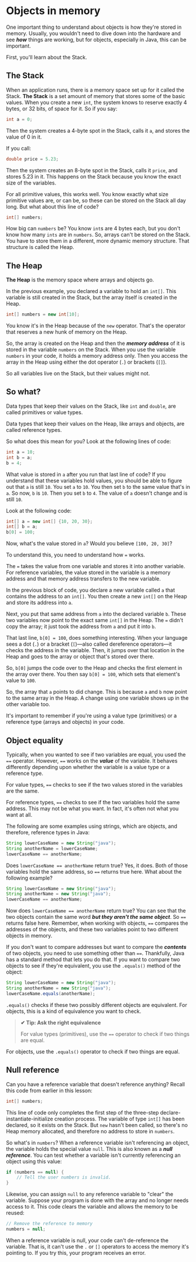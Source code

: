 # Objects in memory

One important thing to understand about objects is how they're stored in memory. Usually, you wouldn't need to dive down into the hardware and see **_how_** things are working, but for objects, especially in Java, this can be important.

First, you'll learn about the Stack.

## The Stack
When an application runs, there is a memory space set up for it called the Stack. **The Stack** is a set amount of memory that stores some of the basic values. When you create a new `int`, the system knows to reserve exactly 4 bytes, or 32 bits, of space for it. So if you say:

```java
int a = 0;
```

Then the system creates a 4-byte spot in the Stack, calls it `a`, and stores the value of 0 in it.

If you call:

```java
double price = 5.23;
```

Then the system creates an 8-byte spot in the Stack, calls it `price`, and stores 5.23 in it. This happens on the Stack because you know the exact size of the variables.

For all primitive values, this works well. You know exactly what size primitive values are, or can be, so these can be stored on the Stack all day long. But what about this line of code?

```java
int[] numbers;
```

How big can `numbers` be? You know `int`s are 4 bytes each, but you don't know how many `ints` are in `numbers`. So, arrays can't be stored on the Stack. You have to store them in a different, more dynamic memory structure. That structure is called the Heap.

## The Heap
**The Heap** is the memory space where arrays and objects go.

In the previous example, you declared a variable to hold an `int[]`. This variable is still created in the Stack, but the array itself is created in the Heap.

```java
int[] numbers = new int[10];
```

You know it's in the Heap because of the `new` operator. That's the operator that reserves a new hunk of memory on the Heap.

So, the array is created on the Heap and then the **_memory address_** of it is stored in the variable `numbers` on the Stack. When you use the variable `numbers` in your code, it holds a memory address only. Then you access the array in the Heap using either the dot operator (`.`) or brackets (`[]`).

So all variables live on the Stack, but their values might not.

## So what?
Data types that keep their values on the Stack, like `int` and `double`, are called primitives or value types.

Data types that keep their values on the Heap, like arrays and objects, are called reference types.

So what does this mean for you? Look at the following lines of code:

```java
int a = 10;
int b = a;
b = 4;
```

What value is stored in `a` after you run that last line of code? If you understand that these variables hold values, you should be able to figure out that `a` is still `10`. You set `a` to `10`. You then set `b` to the same value that's in `a`. So now, `b` is `10`. Then you set `b` to `4`. The value of `a` doesn't change and is still `10`.

Look at the following code:

```java
int[] a = new int[] {10, 20, 30};
int[] b = a;
b[0] = 100;
```

Now, what's the value stored in `a`? Would you believe `[100, 20, 30]`?

To understand this, you need to understand how `=` works.

The `=` takes the value from one variable and stores it into another variable. For reference variables, the value stored in the variable is a memory address and that memory address transfers to the new variable.

In the previous block of code, you declare a new variable called `a` that contains the address to an `int[]`. You then create a new `int[]` on the Heap and store its address into `a`.

Next, you put that same address from `a` into the declared variable `b`. These two variables now point to the exact same `int[]` in the Heap. The `=` didn't copy the array; it just took the address from `a` and put it into `b`.

That last line, `b[0] = 100`, does something interesting. When your language sees a dot (`.`) or a bracket (`[`)—also called dereference operators—it checks the address in the variable. Then, it jumps over that location in the Heap and goes to the array or object that's stored over there.

So, `b[0]` jumps the code over to the Heap and checks the first element in the array over there. You then say `b[0] = 100`, which sets that element's value to `100`.

So, the array that `a` points to did change. This is because `a` and `b` now point to the same array in the Heap. A change using one variable shows up in the other variable too.

It's important to remember if you're using a value type (primitives) or a reference type (arrays and objects) in your code.

## Object equality
Typically, when you wanted to see if two variables are equal, you used the `==` operator. However, `==` works on the **_value_** of the variable. It behaves differently depending upon whether the variable is a value type or a reference type.

For value types, `==` checks to see if the two values stored in the variables are the same.

For reference types, `==` checks to see if the two variables hold the same address. This may not be what you want. In fact, it's often not what you want at all.

The following are some examples using strings, which are objects, and therefore, reference types in Java:

```java
String lowerCaseName = new String("java");
String anotherName = lowerCaseName;
lowerCaseName == anotherName;
```

Does `lowerCaseName == anotherName` return true? Yes, it does. Both of those variables hold the same address, so `==` returns true here. What about the following example?

```java
String lowerCaseName = new String("java");
String anotherName = new String("java");
lowerCaseName == anotherName;
```

Now does `lowerCaseName == anotherName` return true? You can see that the two objects contain the same word **_but they aren't the same object_**. So `==` returns false here. Remember, when working with objects, `==` compares the addresses of the objects, and these two variables point to two different objects in memory.

If you don't want to compare addresses but want to compare the **_contents_** of two objects, you need to use something other than `==`. Thankfully, Java has a standard method that lets you do that. If you want to compare two objects to see if they're equivalent, you use the `.equals()` method of the object:

```java
String lowerCaseName = new String("java");
String anotherName = new String("java");
lowerCaseName.equals(anotherName);
```

`.equals()` checks if these two possibly different objects are equivalent. For objects, this is a kind of equivalence you want to check.

>**✔ Tip: Ask the right equivalence**
>
>For value types (primitives), use the `==` operator to check if two things are equal.

For objects, use the `.equals()` operator to check if two things are equal.

## Null reference
Can you have a reference variable that doesn't reference anything? Recall this code from earlier in this lesson:

```java
int[] numbers;
```

This line of code only completes the first step of the three-step declare-instantiate-initialize creation process. The variable of type `int[]` has been declared, so it exists on the Stack. But `new` hasn't been called, so there's no Heap memory allocated, and therefore no address to store in `numbers`.

So what's in `numbers`? When a reference variable isn't referencing an object, the variable holds the special value `null`. This is also known as a **_null reference_**. You can test whether a variable isn't currently referencing an object using this value:

```java
if (numbers == null) {
    // Tell the user numbers is invalid.
}
```

Likewise, you can assign `null` to any reference variable to "clear" the variable. Suppose your program is done with the array and no longer needs access to it. This code clears the variable and allows the memory to be reused:

```java
// Remove the reference to memory
numbers = null;
```

When a reference variable is null, your code can't de-reference the variable. That is, it can't use the `.` or `[]` operators to access the memory it's pointing to. If you try this, your program receives an error.

